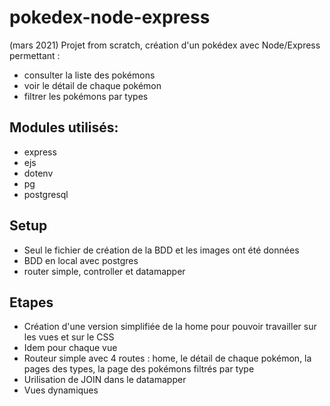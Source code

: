 # pokedex-node-express

(mars 2021)
Projet from scratch, création d'un pokédex avec Node/Express permettant :
  - consulter la liste des pokémons
  - voir le détail de chaque pokémon
  - filtrer les pokémons par types
 
## Modules utilisés:
  
  - express
  - ejs
  - dotenv
  - pg
  - postgresql
 
## Setup

  - Seul le fichier de création de la BDD et les images ont été données
  - BDD en local avec postgres
  - router simple, controller et datamapper

## Etapes
  - Création d'une version simplifiée de la home pour pouvoir travailler sur les vues et sur le CSS
  -  Idem pour chaque vue
  -  Routeur simple avec 4 routes : home, le détail de chaque pokémon, la pages des types, la page des pokémons filtrés par type
  -  Urilisation de JOIN dans le datamapper
  -  Vues dynamiques


